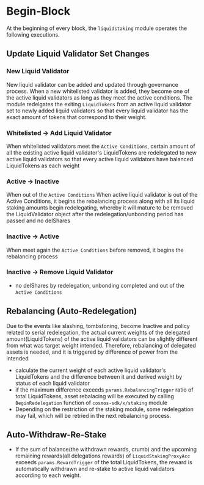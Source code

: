 <!-- order: 5 -->

# Begin-Block

At the beginning of every block, the `liquidstaking` module operates the following executions.

## Update Liquid Validator Set Changes

### New Liquid Validator

New liquid validator can be added and updated through governance process. When a new whitelisted validator is added, they become one of the active liquid validators as long as they meet the active conditions. The module redelgates the exiting `LiquidTokens` from an active liquid validator set to newly added liquid validators so that every liquid validator has the exact amount of tokens that correspond to their weight.

### Whitelisted -> Add Liquid Validator

When whitelisted validators meet the `Active Conditions`, certain amount of all the existing active liquid validator's LiquidTokens are redelegated to new active liquid validators so that every active liquid validators have balanced LiquidTokens as each weight
    
### Active -> Inactive

When out of the `Active Conditions` When active liquid validator is out of the Active Conditions, it begins the rebalancing process along with all its liquid staking amounts begin redelegating, whereby it will mature to be removed the LiquidValidator object after the redelegation/unbonding period has passed and no delShares

### Inactive -> Active

When meet again the `Active Conditions` before removed, it begins the rebalancing process

### Inactive -> Remove Liquid Validator
- no delShares by redelegation, unbonding completed and out of the `Active Conditions`

## Rebalancing (Auto-Redelegation)

Due to the events like slashing, tombstoning, become Inactive and policy related to serial redelegation, the actual current weights of the delegated amount(LiquidTokens) of the active liquid validators can be slightly different from what was target weight intended. Therefore, rebalancing of delegated assets is needed, and it is triggered by difference of power from the intended

- calculate the current weight of each active liquid validator's LiquidTokens and the difference between it and derived weight by status of each liquid validator
- if the maximum difference exceeds `params.RebalancingTrigger` ratio of total LiquidTokens, asset rebalacing will be executed by calling `BeginRedelegation` function of `cosmos-sdk/x/staking` module
- Depending on the restriction of the staking module, some redelegation may fail, which will be retried in the next rebalancing process.

## Auto-Withdraw-Re-Stake

- If the sum of balance(the withdrawn rewards, crumb) and the upcoming remaining rewards(all delegations rewards) of `LiquidStakingProxyAcc` exceeds `params.RewardTrigger` of the total LiquidTokens, the reward is automatically withdrawn and re-stake to active liquid validators according to each weight.

